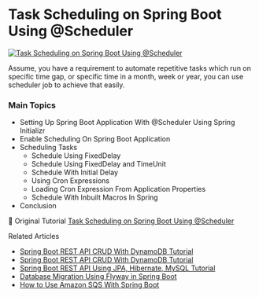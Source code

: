 # Task Scheduling on Spring Boot Using @Scheduler

<a href="https://www.javatodev.com/how-to-use-scheduler-annotation-in-spring-boot/" target="blank">
    <img align="center" src="https://www.javatodev.com/content/images/size/w2000/2022/12/Task-Scheduling-on-Spring-Boot--1-.png" alt="Task Scheduling on Spring Boot Using @Scheduler"/></a>

<p align="left">
    Assume, you have a requirement to automate repetitive tasks which run on specific time gap, or specific time in a month, week or year, you can use scheduler job to achieve that easily.
</p>

### Main Topics

- Setting Up Spring Boot Application With @Scheduler Using Spring Initializr
- Enable Scheduling On Spring Boot Application
- Scheduling Tasks
  - Schedule Using FixedDelay
  - Schedule Using FixedDelay and TimeUnit
  - Schedule With Initial Delay
  - Using Cron Expressions
  - Loading Cron Expression From Application Properties
  - Schedule With Inbuilt Macros In Spring
- Conclusion

📄 Original Tutorial [Task Scheduling on Spring Boot Using @Scheduler](https://www.javatodev.com/how-to-use-scheduler-annotation-in-spring-boot/)

Related Articles

- [Spring Boot REST API CRUD With DynamoDB Tutorial](https://www.javatodev.com/spring-boot-dynamo-db-crud-tutorial/)
- [Spring Boot REST API CRUD With DynamoDB Tutorial](https://javatodev.com/spring-boot-dynamo-db-crud-tutorial/)
- [Spring Boot REST API Using JPA, Hibernate, MySQL Tutorial](https://javatodev.com/spring-boot-mysql/)
- [Database Migration Using Flyway in Spring Boot](https://javatodev.com/flyway-spring-boot/)
- [How to Use Amazon SQS With Spring Boot](https://www.javatodev.com/how-to-use-amazon-sqs-with-spring-boot/)

